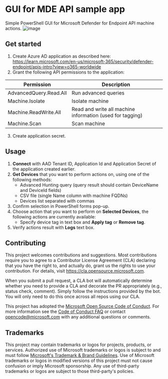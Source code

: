 # GUI for MDE API sample app
Simple PowerShell GUI for Microsoft Defender for Endpoint API machine actions.
![image](https://user-images.githubusercontent.com/25099900/195406810-55511f50-d1c7-4e80-94e1-945cfca2a219.png)
## Get started
1. Create Azure AD application as described here: https://learn.microsoft.com/en-us/microsoft-365/security/defender-endpoint/apis-intro?view=o365-worldwide
2. Grant the following API permissions to the application:

| Permission | Description |
|-------------------------|----------------------|
| AdvancedQuery.Read.All	| Run advanced queries |
| Machine.Isolate |	Isolate machine |
| Machine.ReadWrite.All |	Read and write all machine information (used for tagging) |
| Machine.Scan |	Scan machine |

3. Create application secret.
## Usage
1. **Connect** with AAD Tenant ID, Application Id and Application Secret of the application created earlier.
2. **Get Devices** that you want to perform actions on, using one of the following methods:
    * Advanced Hunting query (query result should contain DeviceName and DeviceId fields)
    * CSV file (single Name column with machine FQDNs)
    * Devices list separated with commas
3. Confirm selection in PowerShell forms pop-up.
4. Choose action that you want to perform on **Selected Devices**, the following actions are currently available:
    * Specify device tag in text box and **Apply tag** or **Remove tag**.
5. Verify actions result with **Logs** text box.

## Contributing

This project welcomes contributions and suggestions.  Most contributions require you to agree to a
Contributor License Agreement (CLA) declaring that you have the right to, and actually do, grant us
the rights to use your contribution. For details, visit https://cla.opensource.microsoft.com.

When you submit a pull request, a CLA bot will automatically determine whether you need to provide
a CLA and decorate the PR appropriately (e.g., status check, comment). Simply follow the instructions
provided by the bot. You will only need to do this once across all repos using our CLA.

This project has adopted the [Microsoft Open Source Code of Conduct](https://opensource.microsoft.com/codeofconduct/).
For more information see the [Code of Conduct FAQ](https://opensource.microsoft.com/codeofconduct/faq/) or
contact [opencode@microsoft.com](mailto:opencode@microsoft.com) with any additional questions or comments.

## Trademarks

This project may contain trademarks or logos for projects, products, or services. Authorized use of Microsoft 
trademarks or logos is subject to and must follow 
[Microsoft's Trademark & Brand Guidelines](https://www.microsoft.com/en-us/legal/intellectualproperty/trademarks/usage/general).
Use of Microsoft trademarks or logos in modified versions of this project must not cause confusion or imply Microsoft sponsorship.
Any use of third-party trademarks or logos are subject to those third-party's policies.
